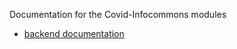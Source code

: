 Documentation for the Covid-Infocommons modules

- [backend documentation](https://github.com/columbia-it/covid-infocommons/tree/main/backend)

